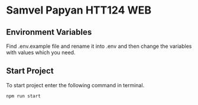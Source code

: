 # Samvel Papyan HTT124 WEB

## Environment Variables

Find .env.example file and rename it into .env and then change the variables with values which you need.

## Start Project

To start project enter the following command in terminal.

`` npm run start ``
